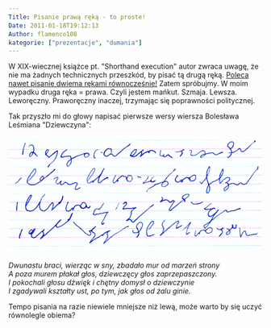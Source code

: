 ```yaml
---
Title: Pisanie prawą ręką - to proste!
Date: 2011-01-18T19:12:13
Author: flamenco108
kategorie: ["prezentacje", "dumania"]
---
```


W XIX-wiecznej książce pt. "Shorthand execution" autor zwraca uwagę, że
nie ma żadnych technicznych przeszkód, by pisać tą drugą ręką. 
[Poleca nawet pisanie dwiema rękami równocześnie!](http://www.archive.org/stream/shorthandexecuti00fowliala#page/46/mode/2up) 
Zatem
spróbujmy. W moim wypadku druga ręka = prawa. Czyli jestem mańkut.
Szmaja. Lewsza. Leworęczny. Praworęczny inaczej, trzymając się
poprawności politycznej.

Tak przyszło mi do głowy napisać pierwsze wersy wiersza Bolesława
Leśmiana "Dziewczyna":


![](prawa-lesmian1.png)



*Dwunastu braci, wierząc w sny, zbadało mur od marzeń strony \
A poza murem płakał głos, dziewczęcy głos zaprzepaszczony. \
I pokochali głosu dźwięk i chętny domysł o dziewczynie \
I zgadywali kształty ust, po tym, jak głos od żalu ginie.*


Tempo pisania na razie niewiele mniejsze niż lewą, może warto by się
uczyć równolegle obiema?
